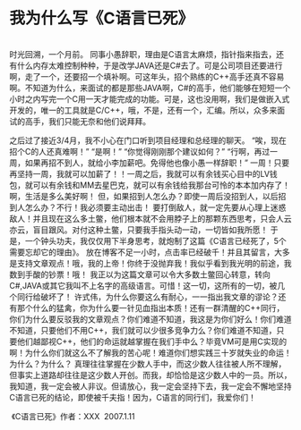 # 我为什么写《C语言已死》

​									​												
   时光回溯，一个月前。
  同事小愚辞职，理由是C语言太麻烦，指针指来指去，还有什么内存太难控制种种，于是改学JAVA还是C#去了。可是公司项目还要进行啊，走了一个，还要招一个填补啊。可这年头，招个熟练的C++高手还真不容易啊。不知道为什么，来面试的都是那些JAVA啊，C#的高手，他们能够在短短一个小时之内写完一个C用一天才能完成的功能。可是，这也没用啊，我们是做嵌入式开发的，唯一的工具就是C/C++，哦，不是，还有一个，汇编。所以，众多来面试的高手，我们只能无奈和他们说拜拜。

  之后过了接近3/4月，我不小心在门口听到项目经理和总经理的聊天。
  “唉，现在招个C的人还真难啊！”
  “是啊！”
  “你觉得刚刚那个建议如何？”
  “行啊，再过一周，如果再招不到人，就给小李加薪吧。免得他也像小愚一样辞职！”
  一周！只要再坚持一周，我就可以加薪了！！一周之后，我就可以有余钱买心目中的LV钱包，就可以有余钱和MM去星巴克，就可以有余钱给我那台可怜的本本加内存了！啊，生活是多么美好啊！
  但，如果招到人怎么办？即使一周后没招到人，以后招到人怎么办？不行！我必须要主动出击！
  要打倒敌人，就一定先要从心理上迷惑敌人！并且现在这么多土鳖，他们根本就不会用脖子上的那颗东西思考，只会人云亦云，盲目跟风。对付这种土鳖，只要我手指头动一动，一切皆如我所愿！
  于是，一个钟头功夫，我仅仅用下半身思考，就炮制了这篇《C语言已经死了，5个需要忘却它的理由》。
  放在博客不足一小时，点击率已经破千！并且其留言，大多是支持文章观点！哦，我的上帝！你终于没抛弃我！我似乎看到我光明的前途，我数到手酸的钞票！哦！
  我正以为这篇文章可以令大多数土鳖回心转意，转向C#,JAVA或其它我叫不上名字的高级语言。可惜！这一切，这所有的一切，被几个同行给破坏了！
  许式伟，为什么你要这么有耐心，一一指出我文章的谬论？还有那个什么的猛禽，你为什么要一针见血指出本质！还有一群清醒的C++同行，你们为什么要反驳我的文章观点？你们难道不知道，我这是为你们好么！你们难道不知道，只要他们不用C++，我们就可以少很多竞争力么？你们难道不知道，只要他们越鄙视C++，他们的命运就越掌握在我们手中么？毕竟VM可是用C实现的啊！为什么你们就这么不了解我的苦心呢！难道你们想实践三十岁就失业的命运！为什么？为什么？
  真理往往掌握在少数人手中，而这少数人往往被人所不理解，但事实上道路却往往是这少数人开创。而我，却恰恰是这少数人中的一员。所以，我知道，我一定会被人非议。但请放心，我一定会坚持下去，我一定会不懈地坚持C语言已死的结论，即使被千夫指！因为，C语言的同行们，我爱你们！

​                                                                                                       《C语言已死》作者：XXX
​                                                                                                                            2007.1.11
​                                                         
​                                                             


